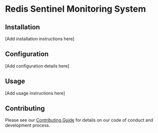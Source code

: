 # Redis Sentinel Monitoring System

## Installation

[Add installation instructions here]

## Configuration

[Add configuration details here]

## Usage

[Add usage instructions here]

## Contributing

Please see our [Contributing Guide](/Users/allan/Projects/iota/monitoring/../CONTRIBUTING.md) for details on our code of conduct and development process.
